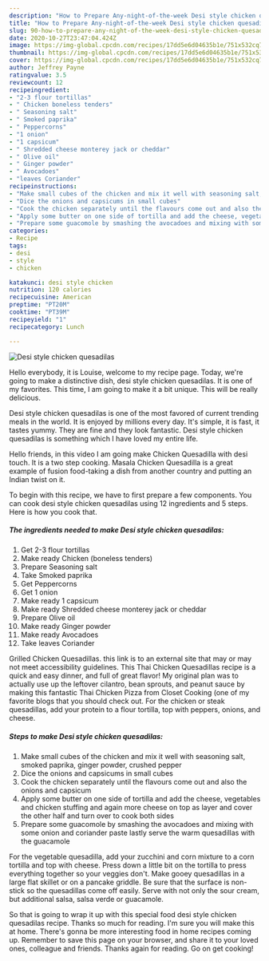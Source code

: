 ```yaml
---
description: "How to Prepare Any-night-of-the-week Desi style chicken quesadilas"
title: "How to Prepare Any-night-of-the-week Desi style chicken quesadilas"
slug: 90-how-to-prepare-any-night-of-the-week-desi-style-chicken-quesadilas
date: 2020-10-27T23:47:04.424Z
image: https://img-global.cpcdn.com/recipes/17dd5e6d04635b1e/751x532cq70/desi-style-chicken-quesadilas-recipe-main-photo.jpg
thumbnail: https://img-global.cpcdn.com/recipes/17dd5e6d04635b1e/751x532cq70/desi-style-chicken-quesadilas-recipe-main-photo.jpg
cover: https://img-global.cpcdn.com/recipes/17dd5e6d04635b1e/751x532cq70/desi-style-chicken-quesadilas-recipe-main-photo.jpg
author: Jeffrey Payne
ratingvalue: 3.5
reviewcount: 12
recipeingredient:
- "2-3 flour tortillas"
- " Chicken boneless tenders"
- " Seasoning salt"
- " Smoked paprika"
- " Peppercorns"
- "1 onion"
- "1 capsicum"
- " Shredded cheese monterey jack or cheddar"
- " Olive oil"
- " Ginger powder"
- " Avocadoes"
- "leaves Coriander"
recipeinstructions:
- "Make small cubes of the chicken and mix it well with seasoning salt, smoked paprika, ginger powder, crushed pepper"
- "Dice the onions and capsicums in small cubes"
- "Cook the chicken separately until the flavours come out and also the onions and capsicum"
- "Apply some butter on one side of tortilla and add the cheese, vegetables and chicken stuffing and again more cheese on top as layer and cover the other half and turn over to cook both sides"
- "Prepare some guacomole by smashing the avocadoes and mixing with some onion and coriander paste lastly serve the warm quesadillas with the guacamole"
categories:
- Recipe
tags:
- desi
- style
- chicken

katakunci: desi style chicken 
nutrition: 120 calories
recipecuisine: American
preptime: "PT20M"
cooktime: "PT39M"
recipeyield: "1"
recipecategory: Lunch

---
```



![Desi style chicken quesadilas](https://img-global.cpcdn.com/recipes/17dd5e6d04635b1e/751x532cq70/desi-style-chicken-quesadilas-recipe-main-photo.jpg)

Hello everybody, it is Louise, welcome to my recipe page. Today, we're going to make a distinctive dish, desi style chicken quesadilas. It is one of my favorites. This time, I am going to make it a bit unique. This will be really delicious.

Desi style chicken quesadilas is one of the most favored of current trending meals in the world. It is enjoyed by millions every day. It's simple, it is fast, it tastes yummy. They are fine and they look fantastic. Desi style chicken quesadilas is something which I have loved my entire life.

Hello friends, in this video I am going make Chicken Quesadilla with desi touch. It is a two step cooking. Masala Chicken Quesadilla is a great example of fusion food-taking a dish from another country and putting an Indian twist on it.


To begin with this recipe, we have to first prepare a few components. You can cook desi style chicken quesadilas using 12 ingredients and 5 steps. Here is how you cook that.

<!--inarticleads1-->

##### The ingredients needed to make Desi style chicken quesadilas:

1. Get 2-3 flour tortillas
1. Make ready  Chicken (boneless tenders)
1. Prepare  Seasoning salt
1. Take  Smoked paprika
1. Get  Peppercorns
1. Get 1 onion
1. Make ready 1 capsicum
1. Make ready  Shredded cheese monterey jack or cheddar
1. Prepare  Olive oil
1. Make ready  Ginger powder
1. Make ready  Avocadoes
1. Take leaves Coriander


Grilled Chicken Quesadillas. this link is to an external site that may or may not meet accessibility guidelines. This Thai Chicken Quesadillas recipe is a quick and easy dinner, and full of great flavor! My original plan was to actually use up the leftover cilantro, bean sprouts, and peanut sauce by making this fantastic Thai Chicken Pizza from Closet Cooking (one of my favorite blogs that you should check out. For the chicken or steak quesadillas, add your protein to a flour tortilla, top with peppers, onions, and cheese. 

<!--inarticleads2-->

##### Steps to make Desi style chicken quesadilas:

1. Make small cubes of the chicken and mix it well with seasoning salt, smoked paprika, ginger powder, crushed pepper
1. Dice the onions and capsicums in small cubes
1. Cook the chicken separately until the flavours come out and also the onions and capsicum
1. Apply some butter on one side of tortilla and add the cheese, vegetables and chicken stuffing and again more cheese on top as layer and cover the other half and turn over to cook both sides
1. Prepare some guacomole by smashing the avocadoes and mixing with some onion and coriander paste lastly serve the warm quesadillas with the guacamole


For the vegetable quesadilla, add your zucchini and corn mixture to a corn tortilla and top with cheese. Press down a little bit on the tortilla to press everything together so your veggies don&#39;t. Make gooey quesadillas in a large flat skillet or on a pancake griddle. Be sure that the surface is non-stick so the quesadillas come off easily. Serve with not only the sour cream, but additional salsa, salsa verde or guacamole. 

So that is going to wrap it up with this special food desi style chicken quesadilas recipe. Thanks so much for reading. I'm sure you will make this at home. There's gonna be more interesting food in home recipes coming up. Remember to save this page on your browser, and share it to your loved ones, colleague and friends. Thanks again for reading. Go on get cooking!
